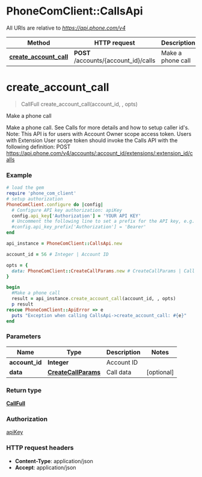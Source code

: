 # PhoneComClient::CallsApi

All URIs are relative to *https://api.phone.com/v4*

Method | HTTP request | Description
------------- | ------------- | -------------
[**create_account_call**](CallsApi.md#create_account_call) | **POST** /accounts/{account_id}/calls | Make a phone call


# **create_account_call**
> CallFull create_account_call(account_id, , opts)

Make a phone call

Make a phone call. See Calls for more details and how to setup caller id's. Note: This API is for users with Account Owner scope access token. Users with Extension User scope token should invoke the Calls API with the following definition: POST https://api.phone.com/v4/accounts/:account_id/extensions/:extension_id/calls

### Example
```ruby
# load the gem
require 'phone_com_client'
# setup authorization
PhoneComClient.configure do |config|
  # Configure API key authorization: apiKey
  config.api_key['Authorization'] = 'YOUR API KEY'
  # Uncomment the following line to set a prefix for the API key, e.g. 'Bearer' (defaults to nil)
  #config.api_key_prefix['Authorization'] = 'Bearer'
end

api_instance = PhoneComClient::CallsApi.new

account_id = 56 # Integer | Account ID

opts = {
  data: PhoneComClient::CreateCallParams.new # CreateCallParams | Call data
}

begin
  #Make a phone call
  result = api_instance.create_account_call(account_id, , opts)
  p result
rescue PhoneComClient::ApiError => e
  puts "Exception when calling CallsApi->create_account_call: #{e}"
end
```

### Parameters

Name | Type | Description  | Notes
------------- | ------------- | ------------- | -------------
 **account_id** | **Integer**| Account ID |
 **data** | [**CreateCallParams**](CreateCallParams.md)| Call data | [optional]

### Return type

[**CallFull**](CallFull.md)

### Authorization

[apiKey](../README.md#apiKey)

### HTTP request headers

 - **Content-Type**: application/json
 - **Accept**: application/json



